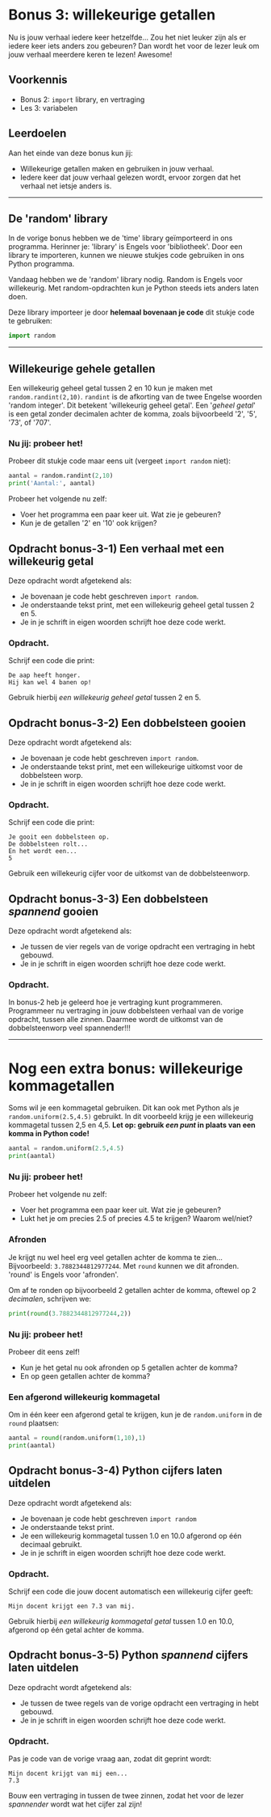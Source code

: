# Bonus 3: willekeurige getallen

Nu is jouw verhaal iedere keer hetzelfde... Zou het niet leuker zijn als er iedere keer iets anders zou gebeuren? Dan wordt het voor de lezer leuk om jouw verhaal meerdere keren te lezen! Awesome!

## Voorkennis

* Bonus 2: `import` library, en vertraging
* Les 3: variabelen

## Leerdoelen

Aan het einde van deze bonus kun jij:

* Willekeurige getallen maken en gebruiken in jouw verhaal.
* Iedere keer dat jouw verhaal gelezen wordt, ervoor zorgen dat het verhaal net ietsje anders is.

****




## De 'random' library

In de vorige bonus hebben we de 'time' library geïmporteerd in ons programma. Herinner je: 'library' is Engels voor 'bibliotheek'. Door een library te importeren, kunnen we nieuwe stukjes code gebruiken in ons Python programma.

Vandaag hebben we de 'random' library nodig. Random is Engels voor willekeurig. Met random-opdrachten kun je Python steeds iets anders laten doen.

Deze library importeer je door **helemaal bovenaan je code** dit stukje code te gebruiken:

```python
import random
```

****




## Willekeurige gehele getallen

Een willekeurig geheel getal tussen 2 en 10 kun je maken met `random.randint(2,10)`.
`randint` is de afkorting van de twee Engelse woorden 'random integer'. Dit betekent 'willekeurig geheel getal'. Een '_geheel getal_' is een getal zonder decimalen achter de komma, zoals bijvoorbeeld '2', '5', '73', of '707'.

### Nu jij: probeer het!

Probeer dit stukje code maar eens uit (vergeet `import random` niet):

```python
aantal = random.randint(2,10)
print('Aantal:', aantal)
```

Probeer het volgende nu zelf:
- Voer het programma een paar keer uit. Wat zie je gebeuren?
- Kun je de getallen '2' en '10' ook krijgen?



## Opdracht bonus-3-1\) Een verhaal met een willekeurig getal

Deze opdracht wordt afgetekend als:

* Je bovenaan je code hebt geschreven `import random`.
* Je onderstaande tekst print, met een willekeurig geheel getal tussen 2 en 5.
* Je in je schrift in eigen woorden schrijft hoe deze code werkt.

### Opdracht.

Schrijf een code die print:
```
De aap heeft honger.
Hij kan wel 4 banen op!
```
Gebruik hierbij _een willekeurig geheel getal_ tussen 2 en 5.


## Opdracht bonus-3-2\) Een dobbelsteen gooien

Deze opdracht wordt afgetekend als:

* Je bovenaan je code hebt geschreven `import random`.
* Je onderstaande tekst print, met een willekeurige uitkomst voor de dobbelsteen worp.
* Je in je schrift in eigen woorden schrijft hoe deze code werkt.

### Opdracht.

Schrijf een code die print:
```
Je gooit een dobbelsteen op.
De dobbelsteen rolt...
En het wordt een...
5
```
Gebruik een willekeurig cijfer voor de uitkomst van de dobbelsteenworp.

## Opdracht bonus-3-3\) Een dobbelsteen _spannend_ gooien

Deze opdracht wordt afgetekend als:

* Je tussen de vier regels van de vorige opdracht een vertraging in hebt gebouwd.
* Je in je schrift in eigen woorden schrijft hoe deze code werkt.

### Opdracht.

In bonus-2 heb je geleerd hoe je vertraging kunt programmeren. Programmeer nu vertraging in jouw dobbelsteen verhaal van de vorige opdracht, tussen alle zinnen. Daarmee wordt de uitkomst van de dobbelsteenworp veel spannender!!!

****

# Nog een extra bonus: willekeurige kommagetallen

Soms wil je een kommagetal gebruiken. Dit kan ook met Python als je `random.uniform(2.5,4.5)` gebruikt. In dit voorbeeld krijg je een willekeurig kommagetal tussen 2,5 en 4,5. **Let op: gebruik _een punt_ in plaats van een komma in Python code!**

```python
aantal = random.uniform(2.5,4.5)
print(aantal)
```

### Nu jij: probeer het!

Probeer het volgende nu zelf:
- Voer het programma een paar keer uit. Wat zie je gebeuren?
- Lukt het je om precies 2.5 of precies 4.5 te krijgen? Waarom wel/niet?


### Afronden

Je krijgt nu wel heel erg veel getallen achter de komma te zien... Bijvoorbeeld: `3.7882344812977244`. Met `round` kunnen we dit afronden. 'round' is Engels voor 'afronden'.

Om af te ronden op bijvoorbeeld 2 getallen achter de komma, oftewel op 2 _decimalen_, schrijven we:
```python
print(round(3.7882344812977244,2))
```


### Nu jij: probeer het!

Probeer dit eens zelf!
- Kun je het getal nu ook afronden op 5 getallen achter de komma?
- En op geen getallen achter de komma?


### Een afgerond willekeurig kommagetal

Om in één keer een afgerond getal te krijgen, kun je de `random.uniform` in de `round` plaatsen:

```python
aantal = round(random.uniform(1,10),1)
print(aantal)
```


## Opdracht bonus-3-4\) Python cijfers laten uitdelen

Deze opdracht wordt afgetekend als:

* Je bovenaan je code hebt geschreven `import random`
* Je onderstaande tekst print.
* Je een willekeurig kommagetal tussen 1.0 en 10.0 afgerond op één decimaal gebruikt.
* Je in je schrift in eigen woorden schrijft hoe deze code werkt.

### Opdracht.

Schrijf een code die jouw docent automatisch een willekeurig cijfer geeft:
```
Mijn docent krijgt een 7.3 van mij.
```
Gebruik hierbij _een willekeurig kommagetal getal_ tussen 1.0 en 10.0, afgerond op één getal achter de komma.

## Opdracht bonus-3-5\) Python _spannend_ cijfers laten uitdelen

Deze opdracht wordt afgetekend als:

* Je tussen de twee regels van de vorige opdracht een vertraging in hebt gebouwd.
* Je in je schrift in eigen woorden schrijft hoe deze code werkt.

### Opdracht.

Pas je code van de vorige vraag aan, zodat dit geprint wordt:
```
Mijn docent krijgt van mij een...
7.3
```
Bouw een vertraging in tussen de twee zinnen, zodat het voor de lezer _spannender_ wordt wat het cijfer zal zijn!

